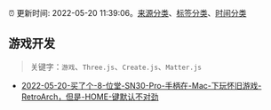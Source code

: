 :alarm_clock: 更新时间: 2022-05-20 11:39:06。[来源分类](../README.md)、[标签分类](../TAGS.md)、[时间分类](../TIMELINE.md)

## 游戏开发


> 关键字：`游戏`、`Three.js`、`Create.js`、`Matter.js`



- [2022-05-20-买了个-8-位堂-SN30-Pro-手柄在-Mac-下玩怀旧游戏-RetroArch，但是-HOME-键默认不对劲](https://www.v2ex.com/t/854246) 